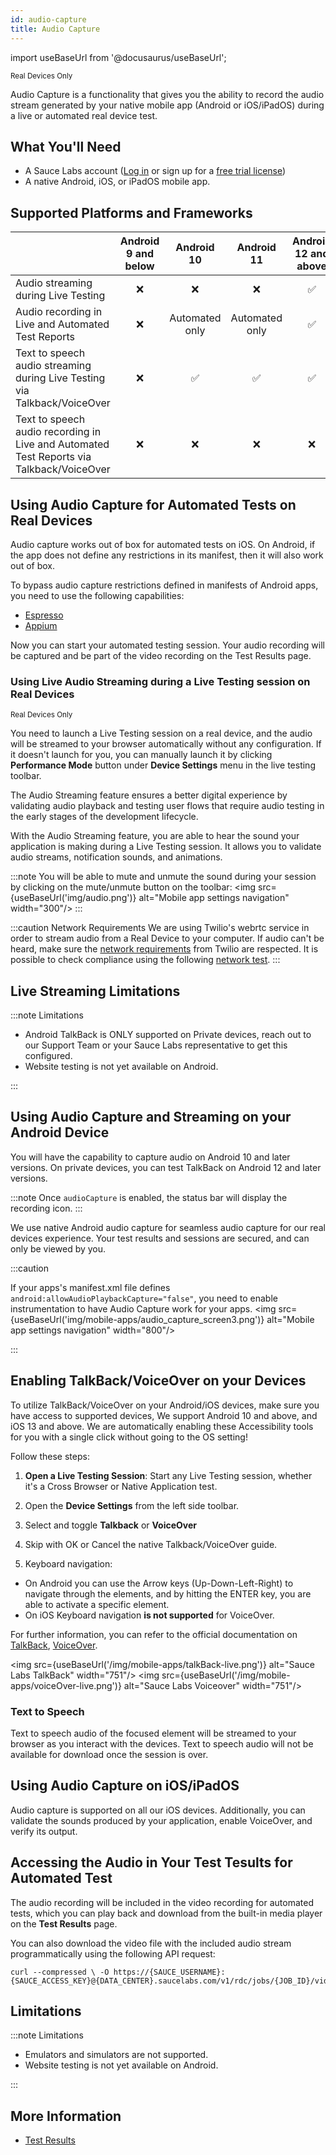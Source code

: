 ```yaml
---
id: audio-capture
title: Audio Capture
---
```


import useBaseUrl from '@docusaurus/useBaseUrl';

<p><small><span className="sauceGreen">Real Devices Only</span></small></p>

Audio Capture is a functionality that gives you the ability to record the audio stream generated by your native mobile app (Android or iOS/iPadOS) during a live or automated real device test.

## What You'll Need

- A Sauce Labs account ([Log in](https://accounts.saucelabs.com/am/XUI/#login/) or sign up for a [free trial license](https://saucelabs.com/sign-up))
- A native Android, iOS, or iPadOS mobile app.

## Supported Platforms and Frameworks

|                                                                                          | Android 9 and below |   Android 10   |   Android 11   | Android  12 and above | iOS (all versions) |
|------------------------------------------------------------------------------------------|:-------------------:|:--------------:|:--------------:|:---------------------:|:----------------:|
| Audio streaming during Live Testing                                                      |          ❌          |        ❌       |        ❌       |           ✅           |         ✅        |
| Audio recording in Live and Automated Test Reports                                       |          ❌          | Automated only | Automated only |           ✅           |         ❌        |
| Text to speech audio streaming during Live Testing via Talkback/VoiceOver                |          ❌          |        ✅       |        ✅       |           ✅           |         ✅        |
| Text to speech audio recording in Live and Automated Test Reports via Talkback/VoiceOver |          ❌          |        ❌       |        ❌       |           ❌           |         ❌        |

## Using Audio Capture for Automated Tests on Real Devices

Audio capture works out of box for automated tests on iOS. On Android, if the app does not define any restrictions in its manifest, then it will also work out of box. 

To bypass audio capture restrictions defined in manifests of Android apps, you need to use the following capabilities:

- [Espresso](/mobile-apps/automated-testing/espresso-xcuitest/espresso/#audiocapture)
- [Appium](/dev/test-configuration-options/#audiocapture)

Now you can start your automated testing session. Your audio recording will be captured and be part of the video recording on the Test Results page.

### Using Live Audio Streaming during a Live Testing session on Real Devices

<p><small><span className="sauceGreen">Real Devices Only</span></small></p>

You need to launch a Live Testing session on a real device, and the audio will be streamed to your browser automatically without any configuration. If it doesn't launch for you, you can manually launch it by clicking **Performance Mode** button under **Device Settings** menu in the live testing toolbar.

The Audio Streaming feature ensures a better digital experience by validating audio playback and testing user flows that require audio testing in the early stages of the development lifecycle.

With the Audio Streaming feature, you are able to hear the sound your application is making during a Live Testing session. It allows you to validate audio streams, notification sounds, and animations.

:::note
You will be able to mute and unmute the sound during your session by clicking on the mute/unmute button on the toolbar:
<img src={useBaseUrl('img/audio.png')} alt="Mobile app settings navigation" width="300"/>
:::

:::caution Network Requirements
We are using Twilio's webrtc service in order to stream audio from a Real Device to your computer. If audio can't be heard, make sure the [network requirements](https://www.twilio.com/docs/video/ip-addresses) from Twilio are respected. It is possible to check compliance using the following [network test](https://networktest.twilio.com/).
:::

## Live Streaming Limitations

:::note Limitations

- Android TalkBack is ONLY supported on Private devices, reach out to our Support Team or your Sauce Labs representative to get this configured.
- Website testing is not yet available on Android.

:::

## Using Audio Capture and Streaming on your Android Device

You will have the capability to capture audio on Android 10 and later versions. On private devices, you can test TalkBack on Android 12 and later versions.

:::note
Once `audioCapture` is enabled, the status bar will display the recording icon.
:::

We use native Android audio capture for seamless audio capture for our real devices experience. Your test results and sessions are secured, and can only be viewed by you.

:::caution

If your apps's manifest.xml file defines `android:allowAudioPlaybackCapture="false"`, you need to enable instrumentation to have Audio Capture work for your apps.
<img src={useBaseUrl('img/mobile-apps/audio_capture_screen3.png')} alt="Mobile app settings navigation" width="800"/>

:::

## Enabling TalkBack/VoiceOver on your Devices

To utilize TalkBack/VoiceOver on your Android/iOS devices, make sure you have access to supported devices, We support Android 10 and above, and iOS 13 and above.
We are automatically enabling these Accessibility tools for you with a single click without going to the OS setting!

Follow these steps:

1. **Open a Live Testing Session**: Start any Live Testing session, whether it's a Cross Browser or Native Application test.

2. Open the **Device Settings** from the left side toolbar.

3. Select and toggle **Talkback** or **VoiceOver**

4. Skip with OK or Cancel the native Talkback/VoiceOver guide.

5. Keyboard navigation:
  * On Android you can use the Arrow keys (Up-Down-Left-Right) to navigate through the elements, and by hitting the ENTER key, you are able to activate a specific element.
  * On iOS Keyboard navigation **is not supported** for VoiceOver.

For further information, you can refer to the official documentation on [TalkBack](https://support.google.com/accessibility/android/answer/6006598?sjid=17999569893329555730-EU), [VoiceOver](https://support.apple.com/guide/iphone/turn-on-and-practice-voiceover-iph3e2e415f/ios).

<img src={useBaseUrl('/img/mobile-apps/talkBack-live.png')} alt="Sauce Labs TalkBack" width="751"/>
<img src={useBaseUrl('/img/mobile-apps/voiceOver-live.png')} alt="Sauce Labs Voiceover" width="751"/>

### Text to Speech

Text to speech audio of the focused element will be streamed to your browser as you interact with the devices. Text to speech audio will not be available for download once the session is over.

## Using Audio Capture on iOS/iPadOS

Audio capture is supported on all our iOS devices. Additionally, you can validate the sounds produced by your application, enable VoiceOver, and verify its output.

## Accessing the Audio in Your Test Tesults for Automated Test

The audio recording will be included in the video recording for automated tests, which you can play back and download from the built-in media player on the **Test Results** page.

You can also download the video file with the included audio stream programmatically using the following API request:

```
curl --compressed \ -O https://{SAUCE_USERNAME}:{SAUCE_ACCESS_KEY}@{DATA_CENTER}.saucelabs.com/v1/rdc/jobs/{JOB_ID}/video.mp4
```

## Limitations

:::note Limitations

- Emulators and simulators are not supported.
- Website testing is not yet available on Android.

:::

## More Information

- [Test Results](/test-results/)
